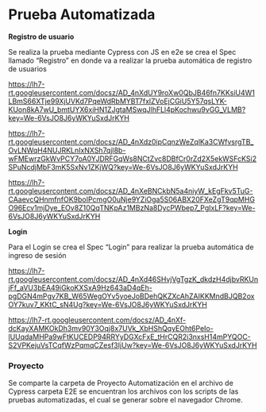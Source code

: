 # Prueba Automatizada

**Registro de usuario**

Se realiza la prueba mediante Cypress con JS en e2e se crea el Spec llamado “Registro” en donde va a realizar la prueba automática de registro de usuarios 

https://lh7-rt.googleusercontent.com/docsz/AD_4nXdUY9roXw0QbJB46fn7KKsiU4W1LBmS66XTje99XjUVKd7PqeWdRbMYBT7fxlZVoEjCGiU5Y57qsLYK-KUon8kA7wU_bmtUYX6xiHN1ZJgtaMSwqJlhFLl4pKochwu9vGG_VLMB?key=We-6VsJO8J6yWKYuSxdJrKYH

https://lh7-rt.googleusercontent.com/docsz/AD_4nXdz0ipCqnzWeZqlKa3CWfvsrgTB_OvLNWqH4NUJRKLnIxNXSh7qjl8b-wFMEwrzGkWvPCY7oA0YJDRFGqWs8NCtZvc8DBfCr0rZd2X5ekWSFcKSi2SPuNcdjMbF3mK5SxNv1ZKjWQ?key=We-6VsJO8J6yWKYuSxdJrKYH

https://lh7-rt.googleusercontent.com/docsz/AD_4nXeBNCkbN5a4niyW_kEgFkv5TuG-CAaevcQHnmfnfOK9boIPcmgO0uNje9YZiOga5S06ABX20FXeZgT9qpMHGO96Ecv1mjDye_EOv8Z10QqTNKpAz1MBzNa8DycPWbep7_PgIxLF?key=We-6VsJO8J6yWKYuSxdJrKYH

**Login**

Para el Login se crea el Spec “Login” para realizar la prueba automática de ingreso de sesión  

https://lh7-rt.googleusercontent.com/docsz/AD_4nXd46SHvjVgTgzK_dkdzH4djbvRKUnjFf_aVU3bEA49iGkoKXSxA9Hz643aD4qEh-pgDGN4mPgv7KB_W65WegOYv5yoeJoBDehQKZXcAhZAIKKMndBJQB2oxOY7kuv7_KKtC_sN4Ug?key=We-6VsJO8J6yWKYuSxdJrKYH

https://lh7-rt.googleusercontent.com/docsz/AD_4nXf-dcKayXAMKOkDh3mv90Y3Oqj8x7UVk_XbHShQqyEOht6PeIo-lUUqdaMHPa9wFtKUCEDP94RRYyDGXcFxE_tHrCQR2i3nxsH14mPYQOC-S2VPKejuVsTCqfWzPqmqCZesf3IjUw?key=We-6VsJO8J6yWKYuSxdJrKYH

### Proyecto

Se comparte la carpeta de Proyecto Automatización en el archivo de Cypress carpeta E2E se encuentran los archivos con los scripts de las pruebas automatizadas, el cual se generar sobre el navegador Chrome.
